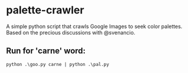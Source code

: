 # palette-crawler
A simple python script that crawls Google Images to seek color palettes. Based on the precious discussions with @svenancio.

## Run for 'carne' word:

```shell
python .\goo.py carne | python .\pal.py
```

